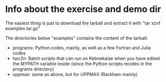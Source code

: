 # Info about the exercise and demo dir

The easiest thing is just to download the tarball and extract it with "tar xzvf examples.tar.gz"

The directories below "examples" contains the content of the tarball:

- programs: Python codes, mainly, as well as a few Fortran and Julia codes
- hpc2n: Batch scripts that can run on Kebnekaise when you have edited the MYPATH variable inside (since the Python scripts recides in the programs directory)
- uppmax: same as above, but for UPPMAX (Rackham mainly) 

